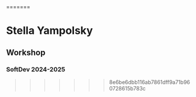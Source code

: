 =======
# Stella Yampolsky
## Workshop
### SoftDev 2024-2025
>>>>>>> 8e6be6dbb116ab7861dff9a71b960728615b783c
